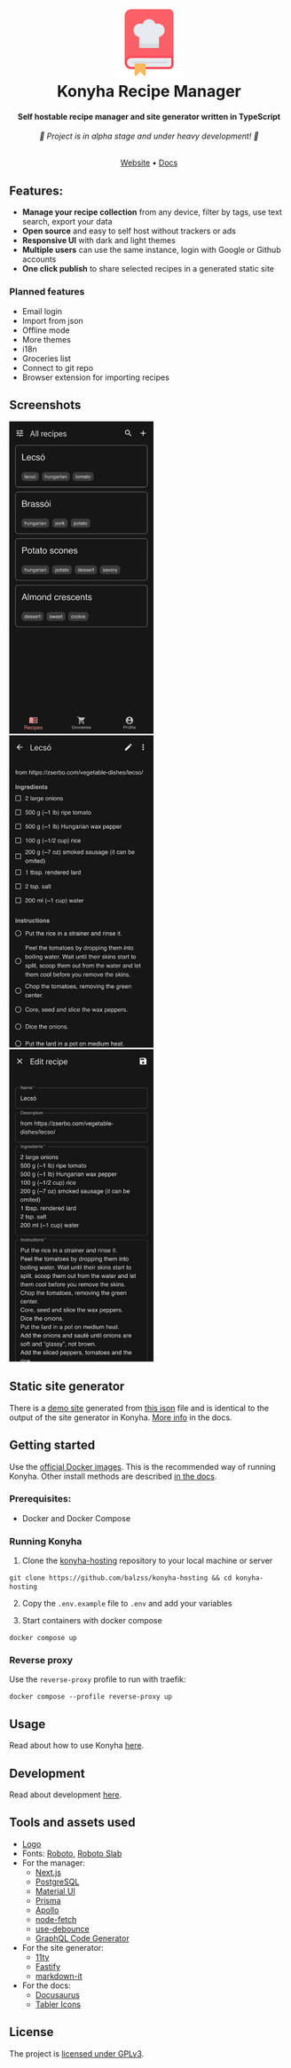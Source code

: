 <h1 align="center">
  <br>
  <a href="https://konyha.xyz"><img src="/public/logo128.png" height="128px" width="128px"></a>
  <br>
  Konyha Recipe Manager
  <br>
</h1>

<h4 align="center">Self hostable recipe manager and site generator written in TypeScript</h4>
<div align="center"><i>🚧 Project is in alpha stage and under heavy development! 🚧 </i></div>

<br>
<p align="center">
  <a href="https://konyha.xyz" target="_blank" rel="noopener noreferrer">Website</a> •
  <a href="https://konyha.xyz/docs" target="_blank" rel="noopener noreferrer">Docs</a>
</p>

## Features:

- **Manage your recipe collection** from any device, filter by tags, use text search, export your data
- **Open source** and easy to self host without trackers or ads
- **Responsive UI** with dark and light themes
- **Multiple users** can use the same instance, login with Google or Github accounts
- **One click publish** to share selected recipes in a generated static site

### Planned features

- Email login
- Import from json
- Offline mode
- More themes
- i18n
- Groceries list
- Connect to git repo
- Browser extension for importing recipes

## Screenshots

<p float="left">
  <img src="/sitegen/homepage/static/img/screenshot-manager-home.png" width="260" />
  <img src="/sitegen/homepage/static/img/screenshot-manager-details.png" width="260" />
  <img src="/sitegen/homepage/static/img/screenshot-manager-edit.png" width="260" />
</p>

## Static site generator

There is a [demo site](https://konyha.xyz/demo) generated from [this json](/sitegen/demo.json) file and is identical 
to the output of the site generator in Konyha. [More info](http://localhost:5000/docs/usage/static-site-generator) in
the docs.

## Getting started

Use the [official Docker images](https://hub.docker.com/u/konyha). This is the recommended way of
running Konyha. Other install methods are described [in the docs](https://konyha/xyz/docs/category/setup).

### Prerequisites:

- Docker and Docker Compose

### Running Konyha

1. Clone the [konyha-hosting](https://github.com/balzss/konyha-hosting) repository to your local machine or server

```
git clone https://github.com/balzss/konyha-hosting && cd konyha-hosting
```

2. Copy the `.env.example` file to `.env` and add your variables

3. Start containers with docker compose

```
docker compose up
```

### Reverse proxy

Use the `reverse-proxy` profile to run with traefik:

```
docker compose --profile reverse-proxy up
```

## Usage

Read about how to use Konyha [here](https://konyha/xyz/docs/category/usage).

## Development

Read about development [here](https://konyha/xyz/docs/category/development).

## Tools and assets used

- [Logo](https://www.flaticon.com/premium-icon/recipe-book_5402878)
- Fonts: [Roboto](https://fonts.google.com/specimen/Roboto), [Roboto Slab](https://fonts.google.com/specimen/Roboto+Slab)
- For the manager:
  - [Next.js](https://nextjs.org/)
  - [PostgreSQL](https://www.postgresql.org/)
  - [Material UI](https://mui.com/)
  - [Prisma](https://www.prisma.io/)
  - [Apollo](https://www.apollographql.com/docs/)
  - [node-fetch](https://github.com/node-fetch/node-fetch)
  - [use-debounce](https://github.com/xnimorz/use-debounce)
  - [GraphQL Code Generator](https://www.graphql-code-generator.com/)
- For the site generator:
  - [11ty](https://www.11ty.dev/)
  - [Fastify](https://www.fastify.io/)
  - [markdown-it](https://github.com/markdown-it/markdown-it)
- For the docs:
  - [Docusaurus](https://docusaurus.io/)
  - [Tabler Icons](https://tabler-icons.io/)

## License

The project is [licensed under GPLv3](/LICENSE).
